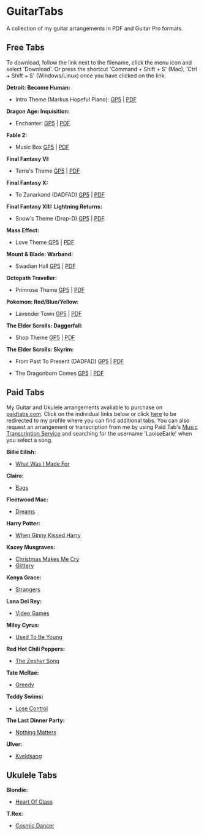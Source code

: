 # GuitarTabs

A collection of my guitar arrangements in PDF and Guitar Pro formats.

## Free Tabs

To download, follow the link next to the filename, click the menu icon and select 'Download'. Or press the shortcut 'Command + Shift + S' (Mac), 'Ctrl + Shift + S' (Windows/Linux) once you have clicked on the link.

**Detroit: Become Human:**

- Intro Theme (Markus Hopeful Piano): [GP5](https://github.com/laoiseearle/GuitarTabs/blob/eca0aa42ae862a588f5e26cce64765c453253207/Video_Games/Detroit_Become_Human/Intro_Theme.gp5) | [PDF](https://github.com/laoiseearle/GuitarTabs/blob/eca0aa42ae862a588f5e26cce64765c453253207/Video_Games/Detroit_Become_Human/Intro_Theme.pdf)

**Dragon Age: Inquisition:**

- Enchanter: [GP5](https://github.com/laoiseearle/GuitarTabs/blob/eca0aa42ae862a588f5e26cce64765c453253207/Video_Games/Dragon_Age/Inquisition/Enchanter.gp5) | [PDF](https://github.com/laoiseearle/GuitarTabs/blob/eca0aa42ae862a588f5e26cce64765c453253207/Video_Games/Dragon_Age/Inquisition/Enchanter.pdf)

**Fable 2:**

- Music Box [GP5](https://github.com/laoiseearle/GuitarTabs/blob/eca0aa42ae862a588f5e26cce64765c453253207/Video_Games/Fable/Fable_2/Music_Box/Music%20Box.gp5) | [PDF](https://github.com/laoiseearle/GuitarTabs/blob/eca0aa42ae862a588f5e26cce64765c453253207/Video_Games/Fable/Fable_2/Music_Box/Music%20Box.pdf)

**Final Fantasy VI:**

- Terra's Theme [GP5](https://github.com/laoiseearle/GuitarTabs/blob/eca0aa42ae862a588f5e26cce64765c453253207/Video_Games/Final_Fantasy/FF6/Terra.gp5) | [PDF](https://github.com/laoiseearle/GuitarTabs/blob/eca0aa42ae862a588f5e26cce64765c453253207/Video_Games/Final_Fantasy/FF6/Terra.pdf)

**Final Fantasy X:**

- To Zanarkand (DADFAD) [GP5](https://github.com/laoiseearle/GuitarTabs/blob/eca0aa42ae862a588f5e26cce64765c453253207/Video_Games/Final_Fantasy/FF10/To_Zanarkand/To_Zanarkand.gp5) | [PDF](https://github.com/laoiseearle/GuitarTabs/blob/eca0aa42ae862a588f5e26cce64765c453253207/Video_Games/Final_Fantasy/FF10/To_Zanarkand/To_Zanarkand.pdf)

**Final Fantasy XIII: Lightning Returns:**

- Snow's Theme (Drop-D) [GP5](Video_Games/Final_Fantasy/FF13_Lightning_Returns/Snow's_Theme/Snow's_Theme.gp5) | [PDF](Video_Games/Final_Fantasy/FF13_Lightning_Returns/Snow's_Theme/Snow's_Theme.pdf)

**Mass Effect:**

- Love Theme [GP5](https://github.com/laoiseearle/GuitarTabs/blob/eca0aa42ae862a588f5e26cce64765c453253207/Video_Games/Mass_Effect/Mass_Effect_1/Love_Theme/Love%20Theme.gp5) | [PDF](https://github.com/laoiseearle/GuitarTabs/blob/eca0aa42ae862a588f5e26cce64765c453253207/Video_Games/Mass_Effect/Mass_Effect_1/Love_Theme/Love%20Theme.pdf)

**Mount & Blade: Warband:**

- Swadian Hall [GP5](https://github.com/laoiseearle/GuitarTabs/blob/eca0aa42ae862a588f5e26cce64765c453253207/Video_Games/Mount_and_Blade/Warband/Swadian_Lords_Hall.gp5) | [PDF](https://github.com/laoiseearle/GuitarTabs/blob/eca0aa42ae862a588f5e26cce64765c453253207/Video_Games/Mount_and_Blade/Warband/Swadian_Lords_Hall.pdf)

**Octopath Traveller:**

- Primrose Theme [GP5](https://github.com/laoiseearle/GuitarTabs/blob/eca0aa42ae862a588f5e26cce64765c453253207/Video_Games/Octopath_Traveler/Primrose_Theme/Primrose_Theme.gp5) | [PDF](https://github.com/laoiseearle/GuitarTabs/blob/eca0aa42ae862a588f5e26cce64765c453253207/Video_Games/Octopath_Traveler/Primrose_Theme/Primrose_Theme.pdf)

**Pokemon: Red/Blue/Yellow:**

- Lavender Town [GP5](https://github.com/laoiseearle/GuitarTabs/blob/eca0aa42ae862a588f5e26cce64765c453253207/Video_Games/Pokemon/Red_Blue_Yellow/Lavender_Town.gp5) | [PDF](https://github.com/laoiseearle/GuitarTabs/blob/eca0aa42ae862a588f5e26cce64765c453253207/Video_Games/Pokemon/Red_Blue_Yellow/Lavender_Town.pdf)

**The Elder Scrolls: Daggerfall:**

- Shop Theme [GP5](https://github.com/laoiseearle/GuitarTabs/blob/eca0aa42ae862a588f5e26cce64765c453253207/Video_Games/The_Elder_Scrolls/Daggerfall/Shop_Theme.gp5) | [PDF](https://github.com/laoiseearle/GuitarTabs/blob/eca0aa42ae862a588f5e26cce64765c453253207/Video_Games/The_Elder_Scrolls/Daggerfall/Shop_Theme.pdf)

**The Elder Scrolls: Skyrim:**

- From Past To Present (DADFAD) [GP5](https://github.com/laoiseearle/GuitarTabs/blob/eca0aa42ae862a588f5e26cce64765c453253207/Video_Games/The_Elder_Scrolls/Skyrim/From_Past_To_Present.gp5) | [PDF](https://github.com/laoiseearle/GuitarTabs/blob/eca0aa42ae862a588f5e26cce64765c453253207/Video_Games/The_Elder_Scrolls/Skyrim/From_Past_To_Present.pdf)

- The Dragonborn Comes [GP5](https://github.com/laoiseearle/GuitarTabs/blob/eca0aa42ae862a588f5e26cce64765c453253207/Video_Games/The_Elder_Scrolls/Skyrim/The_Dragonborn_Comes.gp5) | [PDF](https://github.com/laoiseearle/GuitarTabs/blob/eca0aa42ae862a588f5e26cce64765c453253207/Video_Games/The_Elder_Scrolls/Skyrim/The_Dragonborn_Comes.pdf)

## Paid Tabs

My Guitar and Ukulele arrangements avaliable to purchase on [paidtabs.com](https://paidtabs.com/a?u=LaoiseEarle&r=). Click on the individual links below or click [here](https://paidtabs.com/a?u=LaoiseEarle&r=/a?u=LaoiseEarle) to be redirected to my profile where you can find additional tabs. You can also request an arrangement or transcription from me by using Paid Tab's [Music Transcription Service](https://paidtabs.com/a?u=LaoiseEarle&r=/tab-request) and searching for the username 'LaoiseEarle' when you select a song.

**Billie Eilish:**

- [What Was I Made For](https://paidtabs.com/u/LaoiseEarle/q/cW8VLC9nnTo)

**Clairo:**

- [Bags](https://paidtabs.com/u/LaoiseEarle/q/L9HYJbe9Y18)

**Fleetwood Mac:**

- [Dreams](https://paidtabs.com/u/LaoiseEarle/q/mrZRURcb1cM)

**Harry Potter:**

- [When Ginny Kissed Harry](https://paidtabs.com/u/LaoiseEarle/q/q8LxQQYJtUQ)

**Kacey Musgraves:**

- [Christmas Makes Me Cry](https://paidtabs.com/u/LaoiseEarle/q/IZBrd18xzsw)
- [Glittery](https://paidtabs.com/u/LaoiseEarle/q/GV5bhZ0oZPI)

**Kenya Grace:**

- [Strangers](https://paidtabs.com/u/LaoiseEarle/q/S2TaAcwC_zI)

**Lana Del Rey:**

- [Video Games](https://paidtabs.com/u/LaoiseEarle/q/cE6wxDqdOV0)

**Miley Cyrus:**

- [Used To Be Young](https://paidtabs.com/u/LaoiseEarle/q/IZ3XMOdOdKM)

**Red Hot Chili Peppers:**

- [The Zephyr Song](https://paidtabs.com/u/LaoiseEarle/q/0fcRa5Z6LmU)

**Tate McRae:**

- [Greedy](https://paidtabs.com/u/LaoiseEarle/q/To4SWGZkEPk)

**Teddy Swims:**

- [Lose Control](https://paidtabs.com/u/LaoiseEarle/q/FkOpwodhROI)

**The Last Dinner Party:**

- [Nothing Matters](https://paidtabs.com/u/LaoiseEarle/q/pETz4IMmeDU)

**Ulver:**

- [Kveldsang](https://paidtabs.com/u/LaoiseEarle/q/N3bPADx_0_w)

## Ukulele Tabs

**Blondie:**

- [Heart Of Glass](https://paidtabs.com/u/LaoiseEarle/q/WGU_4-5RaxU)

**T.Rex:**

- [Cosmic Dancer](https://paidtabs.com/u/LaoiseEarle/q/524swxaTJ1c)
